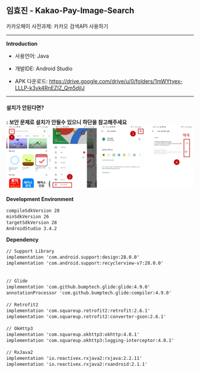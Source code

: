 ## **임효진 - Kakao-Pay-Image-Search**

카카오페이 사전과제:  카카오 검색API 사용하기

------

**Introduction**

- 사용언어: Java
- 개발IDE: Android Studio

- APK 다운로드: <https://drive.google.com/drive/u/0/folders/1mWYtyex-LLLP-k3vk4RnEZIZ_Qm5djIJ>

------

#### 설치가 안된다면?

**: 보안 문제로 설치가 안될수 있으니 하단을 참고해주세요**
![](./img/guide.png)

**Development Environment**

```
compileSdkVersion 28
minSdkVersion 26
targetSdkVersion 28
AndroidStudio 3.4.2
```

**Dependency**

```
// Support Library
implementation 'com.android.support:design:28.0.0'
implementation 'com.android.support:recyclerview-v7:28.0.0'


// Glide
implementation 'com.github.bumptech.glide:glide:4.9.0'
annotationProcessor 'com.github.bumptech.glide:compiler:4.9.0'

// Retrofit2
implementation 'com.squareup.retrofit2:retrofit:2.6.1'
implementation 'com.squareup.retrofit2:converter-gson:2.6.1'

// OkHttp3
implementation 'com.squareup.okhttp3:okhttp:4.0.1'
implementation 'com.squareup.okhttp3:logging-interceptor:4.0.1'

// RxJava2
implementation 'io.reactivex.rxjava2:rxjava:2.2.11'
implementation 'io.reactivex.rxjava2:rxandroid:2.1.1'
```

